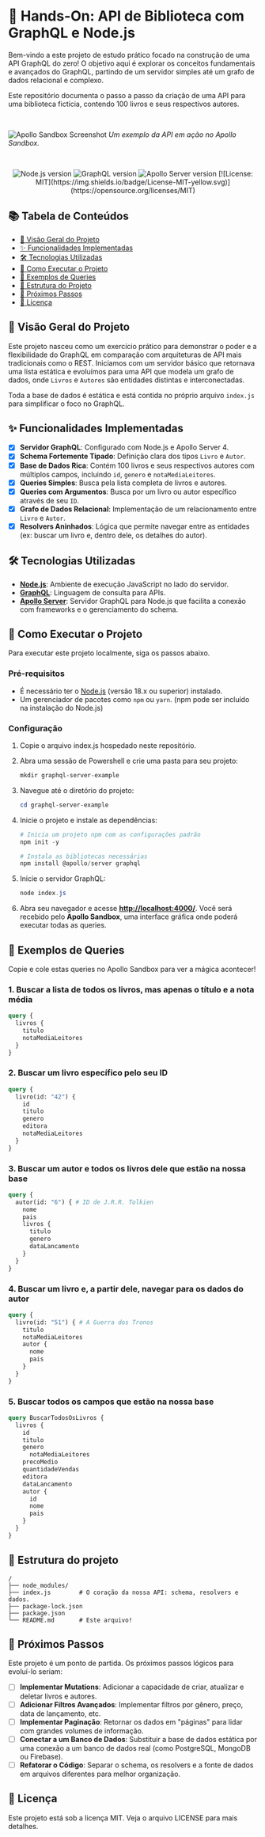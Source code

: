 # 🚀 Hands-On: API de Biblioteca com GraphQL e Node.js

Bem-vindo a este projeto de estudo prático focado na construção de uma API GraphQL do zero! O objetivo aqui é explorar os conceitos fundamentais e avançados do GraphQL, partindo de um servidor simples até um grafo de dados relacional e complexo.

Este repositório documenta o passo a passo da criação de uma API para uma biblioteca fictícia, contendo 100 livros e seus respectivos autores.

<br>

![Apollo Sandbox Screenshot](https://github.com/user-attachments/assets/4bd903f5-92b5-4fdb-a9df-c0aca4e95e7a)
*Um exemplo da API em ação no Apollo Sandbox.*

<br>

<p align="center">
  <img src="https://img.shields.io/badge/Node.js-18.x+-brightgreen?style=for-the-badge&logo=node.js" alt="Node.js version">
  <img src="https://img.shields.io/badge/GraphQL-v16.x-E10098?style=for-the-badge&logo=graphql" alt="GraphQL version">
  <img src="https://img.shields.io/badge/Apollo%20Server-v4.x-311C87?style=for-the-badge&logo=apollo-graphql" alt="Apollo Server version">
  [![License: MIT](https://img.shields.io/badge/License-MIT-yellow.svg)](https://opensource.org/licenses/MIT)
</p>

## 📚 Tabela de Conteúdos

* [📌 Visão Geral do Projeto](#-visão-geral-do-projeto)
* [✨ Funcionalidades Implementadas](#-funcionalidades-implementadas)
* [🛠️ Tecnologias Utilizadas](#️-tecnologias-utilizadas)
* [🏁 Como Executar o Projeto](#-como-executar-o-projeto)
* [🎯 Exemplos de Queries](#-exemplos-de-queries)
* [📂 Estrutura do Projeto](#-estrutura-do-projeto)
* [🔮 Próximos Passos](#-próximos-passos)
* [📄 Licença](#-licença)

## 📌 Visão Geral do Projeto

Este projeto nasceu como um exercício prático para demonstrar o poder e a flexibilidade do GraphQL em comparação com arquiteturas de API mais tradicionais como o REST. Iniciamos com um servidor básico que retornava uma lista estática e evoluímos para uma API que modela um grafo de dados, onde `Livros` e `Autores` são entidades distintas e interconectadas.

Toda a base de dados é estática e está contida no próprio arquivo `index.js` para simplificar o foco no GraphQL.

## ✨ Funcionalidades Implementadas

-   [x] **Servidor GraphQL**: Configurado com Node.js e Apollo Server 4.
-   [x] **Schema Fortemente Tipado**: Definição clara dos tipos `Livro` e `Autor`.
-   [x] **Base de Dados Rica**: Contém 100 livros e seus respectivos autores com múltiplos campos, incluindo `id`, `genero` e `notaMediaLeitores`.
-   [x] **Queries Simples**: Busca pela lista completa de livros e autores.
-   [x] **Queries com Argumentos**: Busca por um livro ou autor específico através de seu `ID`.
-   [x] **Grafo de Dados Relacional**: Implementação de um relacionamento entre `Livro` e `Autor`.
-   [x] **Resolvers Aninhados**: Lógica que permite navegar entre as entidades (ex: buscar um livro e, dentro dele, os detalhes do autor).

## 🛠️ Tecnologias Utilizadas

* **[Node.js](https://nodejs.org/)**: Ambiente de execução JavaScript no lado do servidor.
* **[GraphQL](https://graphql.org/)**: Linguagem de consulta para APIs.
* **[Apollo Server](https://www.apollographql.com/docs/apollo-server/)**: Servidor GraphQL para Node.js que facilita a conexão com frameworks e o gerenciamento do schema.

## 🏁 Como Executar o Projeto

Para executar este projeto localmente, siga os passos abaixo.

### Pré-requisitos

* É necessário ter o [Node.js](https://nodejs.org/en/download/) (versão 18.x ou superior) instalado.
* Um gerenciador de pacotes como `npm` ou `yarn`. (npm pode ser incluído na instalação do Node.js)

### Configuração

1.  Copie o arquivo index.js hospedado neste repositório.

2.  Abra uma sessão de Powershell e crie uma pasta para seu projeto:
    ```powershell
    mkdir graphql-server-example
    ```

3.  Navegue até o diretório do projeto:
    ```powershell
    cd graphql-server-example
    ```

4.  Inicie o projeto e instale as dependências:
    ```powershell
    # Inicia um projeto npm com as configurações padrão
    npm init -y

    # Instala as bibliotecas necessárias
    npm install @apollo/server graphql
    ```

5.  Inicie o servidor GraphQL:
    ```powershell
    node index.js
    ```

6.  Abra seu navegador e acesse **[http://localhost:4000/](http://localhost:4000/)**. Você será recebido pelo **Apollo Sandbox**, uma interface gráfica onde poderá executar todas as queries.

## 🎯 Exemplos de Queries

Copie e cole estas queries no Apollo Sandbox para ver a mágica acontecer!

### 1. Buscar a lista de todos os livros, mas apenas o título e a nota média

```graphql
query {
  livros {
    titulo
    notaMediaLeitores
  }
}
```

### 2. Buscar um livro específico pelo seu ID

```graphql
query {
  livro(id: "42") {
    id
    titulo
    genero
    editora
    notaMediaLeitores
  }
}
```

### 3. Buscar um autor e todos os livros dele que estão na nossa base
```graphql
query {
  autor(id: "6") { # ID de J.R.R. Tolkien
    nome
    pais
    livros {
      titulo
      genero
      dataLancamento
    }
  }
}
```

### 4. Buscar um livro e, a partir dele, navegar para os dados do autor
```graphql
query {
  livro(id: "51") { # A Guerra dos Tronos
    titulo
    notaMediaLeitores
    autor {
      nome
      pais
    }
  }
}
```

### 5. Buscar todos os campos que estão na nossa base
```graphql
query BuscarTodosOsLivros {
  livros {
    id
    titulo
    genero
	  notaMediaLeitores
    precoMedio
    quantidadeVendas
    editora
    dataLancamento
    autor {
      id
      nome
      pais
    }
  }
}
```

## 📂 Estrutura do projeto
```tree
/
├── node_modules/
├── index.js        # O coração da nossa API: schema, resolvers e dados.
├── package-lock.json
├── package.json
└── README.md       # Este arquivo!
```

## 🔮 Próximos Passos
Este projeto é um ponto de partida. Os próximos passos lógicos para evoluí-lo seriam:

-   [ ] **Implementar Mutations**: Adicionar a capacidade de criar, atualizar e deletar livros e autores.
-   [ ] **Adicionar Filtros Avançados**: Implementar filtros por gênero, preço, data de lançamento, etc.
-   [ ] **Implementar Paginação**: Retornar os dados em "páginas" para lidar com grandes volumes de informação.
-   [ ] **Conectar a um Banco de Dados**: Substituir a base de dados estática por uma conexão a um banco de dados real (como PostgreSQL, MongoDB ou Firebase).
-   [ ] **Refatorar o Código**: Separar o schema, os resolvers e a fonte de dados em arquivos diferentes para melhor organização.

## 📄 Licença
Este projeto está sob a licença MIT. Veja o arquivo LICENSE para mais detalhes.
